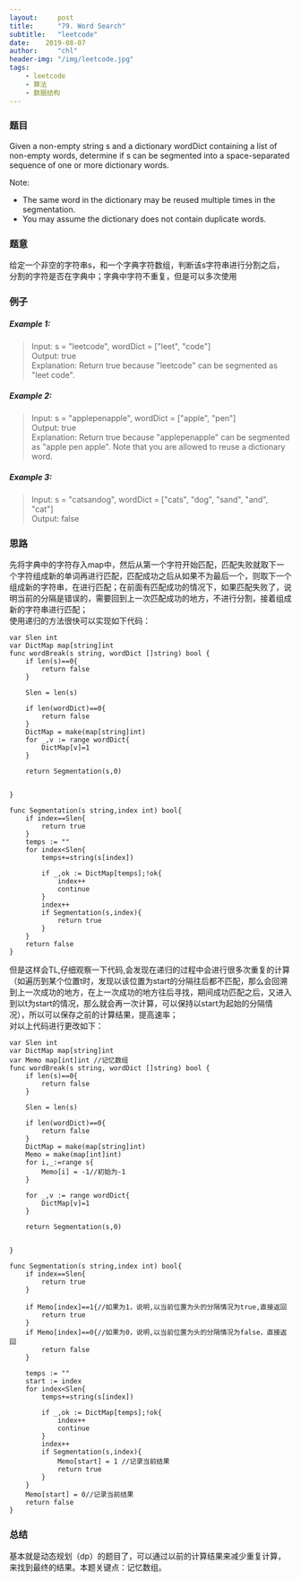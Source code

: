 ```yaml
---
layout:     post
title:      "79. Word Search"
subtitle:   "leetcode"
date:    2019-08-07
author:     "chl"
header-img: "/img/leetcode.jpg"
tags:
    - leetcode
    - 算法
    - 数据结构
--- 
```


### 题目
Given a non-empty string s and a dictionary wordDict containing a list of non-empty words, determine if s can be segmented into a space-separated sequence of one or more dictionary words.

Note:

- The same word in the dictionary may be reused multiple times in the segmentation.
- You may assume the dictionary does not contain duplicate words.

### 题意
给定一个非空的字符串s，和一个字典字符数组，判断该s字符串进行分割之后，分割的字符是否在字典中；字典中字符不重复，但是可以多次使用
### 例子
##### Example 1:

> Input: s = "leetcode", wordDict = ["leet", "code"]  
> Output: true  
> Explanation: Return true because "leetcode" can be segmented as "leet code".  

##### Example 2:  
> Input: s = "applepenapple", wordDict = ["apple", "pen"]  
> Output: true  
> Explanation: Return true because "applepenapple" can be  segmented as "apple pen apple".
>              Note that you are allowed to reuse a dictionary word.  
##### Example 3:

> Input: s = "catsandog", wordDict = ["cats", "dog", "sand", "and", "cat"]  
> Output: false

### 思路
先将字典中的字符存入map中，然后从第一个字符开始匹配，匹配失败就取下一个字符组成新的单词再进行匹配，匹配成功之后从如果不为最后一个，则取下一个组成新的字符串，在进行匹配；在前面有匹配成功的情况下，如果匹配失败了，说明当前的分隔是错误的，需要回到上一次匹配成功的地方，不进行分割，接着组成新的字符串进行匹配；  
使用递归的方法很快可以实现如下代码：

```
var Slen int
var DictMap map[string]int
func wordBreak(s string, wordDict []string) bool {
    if len(s)==0{
        return false
    }
    
    Slen = len(s)
    
    if len(wordDict)==0{
        return false
    }
    DictMap = make(map[string]int)
    for _,v := range wordDict{
        DictMap[v]=1
    }
    
    return Segmentation(s,0)
    
    
}

func Segmentation(s string,index int) bool{
    if index==Slen{
        return true
    }
    temps := ""
    for index<Slen{
        temps+=string(s[index])
        
        if _,ok := DictMap[temps];!ok{
            index++
            continue
        }
        index++
        if Segmentation(s,index){
            return true
        }
    }
    return false
}
```
但是这样会TL,仔细观察一下代码,会发现在递归的过程中会进行很多次重复的计算（如遍历到某个位置t时，发现以该位置为start的分隔往后都不匹配，那么会回溯到上一次成功的地方，在上一次成功的地方往后寻找，期间成功匹配之后，又进入到以t为start的情况，那么就会再一次计算，可以保持以start为起始的分隔情况），所以可以保存之前的计算结果，提高速率；  
对以上代码进行更改如下：

```
var Slen int
var DictMap map[string]int
var Memo map[int]int //记忆数组
func wordBreak(s string, wordDict []string) bool {
    if len(s)==0{
        return false
    }
    
    Slen = len(s)
    
    if len(wordDict)==0{
        return false
    }
    DictMap = make(map[string]int)
    Memo = make(map[int]int)
    for i,_:=range s{
        Memo[i] = -1//初始为-1
    }
    
    for _,v := range wordDict{
        DictMap[v]=1
    }
    
    return Segmentation(s,0)
    
    
}

func Segmentation(s string,index int) bool{
    if index==Slen{
        return true
    }
    
    if Memo[index]==1{//如果为1，说明,以当前位置为头的分隔情况为true,直接返回
        return true
    }
    if Memo[index]==0{//如果为0，说明,以当前位置为头的分隔情况为false，直接返回
        return false
    }
    
    temps := ""
    start := index
    for index<Slen{
        temps+=string(s[index])
        
        if _,ok := DictMap[temps];!ok{
            index++
            continue
        }
        index++
        if Segmentation(s,index){
            Memo[start] = 1 //记录当前结果
            return true
        }
    }
    Memo[start] = 0//记录当前结果
    return false
}
```

### 总结
基本就是动态规划（dp）的题目了，可以通过以前的计算结果来减少重复计算，来找到最终的结果。本题关键点：记忆数组。